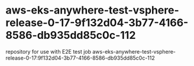 # aws-eks-anywhere-test-vsphere-release-0-17-9f132d04-3b77-4166-8586-db935dd85c0c-112
repository for use with E2E test job aws-eks-anywhere-test-vsphere-release-0-17:9f132d04-3b77-4166-8586-db935dd85c0c-112
